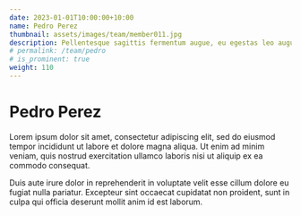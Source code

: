 ```yaml
---
date: 2023-01-01T10:00:00+10:00
name: Pedro Perez
thumbnail: assets/images/team/member011.jpg
description: Pellentesque sagittis fermentum augue, eu egestas leo augue.
# permalink: /team/pedro
# is_prominent: true
weight: 110
---
```


# Pedro Perez

Lorem ipsum dolor sit amet, consectetur adipiscing elit, sed do eiusmod tempor incididunt ut labore et dolore magna aliqua. Ut enim ad minim veniam, quis nostrud exercitation ullamco laboris nisi ut aliquip ex ea commodo consequat.

Duis aute irure dolor in reprehenderit in voluptate velit esse cillum dolore eu fugiat nulla pariatur. Excepteur sint occaecat cupidatat non proident, sunt in culpa qui officia deserunt mollit anim id est laborum.
